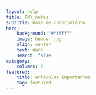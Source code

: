 ```yaml
---
layout: help
title: FMY_notes
subtitle: base de conocimiento
hero:
    background: "#ffffff"
    image: header.jpg
    align: center
    text: dark
    search: false
category:
    columns: 3
featured:
    title: Artículos importantes
    tag: featured
---
```

